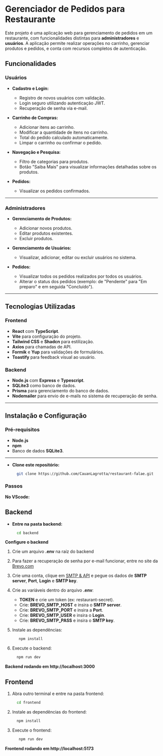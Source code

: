 # Gerenciador de Pedidos para Restaurante

Este projeto é uma aplicação web para gerenciamento de pedidos em um restaurante, com funcionalidades distintas para **administradores** e **usuários**. A aplicação permite realizar operações no carrinho, gerenciar produtos e pedidos, e conta com recursos completos de autenticação.

## Funcionalidades

### **Usuários**
- **Cadastro e Login:**
  - Registro de novos usuários com validação.
  - Login seguro utilizando autenticação JWT.
  - Recuperação de senha via e-mail.

- **Carrinho de Compras:**
  - Adicionar itens ao carrinho.
  - Modificar a quantidade de itens no carrinho.
  - Total do pedido calculado automaticamente.
  - Limpar o carrinho ou confirmar o pedido.

- **Navegação e Pesquisa:**
  - Filtro de categorias para produtos.
  - Botão "Saiba Mais" para visualizar informações detalhadas sobre os produtos.

- **Pedidos:**
  - Visualizar os pedidos confirmados.

---

### **Administradores**
- **Gerenciamento de Produtos:**
  - Adicionar novos produtos.
  - Editar produtos existentes.
  - Excluir produtos.

- **Gerenciamento de Usuários:**
  - Visualizar, adicionar, editar ou excluir usuários no sistema.

- **Pedidos:**
  - Visualizar todos os pedidos realizados por todos os usuários.
  - Alterar o status dos pedidos (exemplo: de "Pendente" para "Em preparo" e em seguida "Concluído").

---

## Tecnologias Utilizadas

### **Frontend**
- **React** com **TypeScript**.
- **Vite** para configuração do projeto.
- **Tailwind CSS** e **Shadcn** para estilização.
- **Axios** para chamadas de API.
- **Formik** e **Yup** para validações de formulários.
- **Toastify** para feedback visual ao usuário.

### **Backend**
- **Node.js** com **Express** e **Typescript**.
- **SQLite3** como banco de dados.
- **Prisma** para gerenciamento do banco de dados.
- **Nodemailer** para envio de e-mails no sistema de recuperação de senha.

---

## Instalação e Configuração

### Pré-requisitos
- **Node.js**
- **npm**
- Banco de dados **SQLite3**.

---
- **Clone este repositório:**
   ```bash
     git clone https://github.com/CauanLagrotta/restaurant-falae.git
   ```


### Passos
**No VScode:**

## Backend
- **Entre na pasta backend:**
    ```bash
      cd backend
    ```

**Configure o backend**
1. Crie um arquivo **.env** na raíz do backend
2. Para fazer a recuperação de senha por e-mail funcionar, entre no site da <a target="_blank" href="https://www.brevo.com/landing/products/?utm_source=adwords_brand&utm_medium=lastclick&utm_content=SendinBlue&utm_extension=&utm_term=brevo%20com&utm_matchtype=e&utm_campaign=20035168739&utm_network=g&km_adid=660340698362&km_adposition=&km_device=c&utm_adgroupid=149273508900&gad_source=1&gclid=CjwKCAiArva5BhBiEiwA-oTnXTGpUAvo35rvgYJl-zop6DhvbXaq3i9MW5KoX-kcVlm23tauR5lDmxoCMAYQAvD_BwE">Brevo.com</a>
3. Crie uma conta, clique em <a target="_blank" href="https://app.brevo.com/settings/keys/smtp">SMTP & API</a> e pegue os dados de **SMTP server**, **Port**, **Login** e **SMTP key**.
4. Crie as variáveis dentro do arquivo **.env**:
   - **TOKEN** e crie um token (ex: restaurant-secret).
   - Crie: **BREVO_SMTP_HOST** e insira o **SMTP server**.
   - Crie: **BREVO_SMTP_PORT** e insira a **Port**.
   - Crie: **BREVO_SMTP_USER** e insira o **Login**.
   - Crie: **BREVO_SMTP_PASS** e insira o **SMTP key**.

5. Instale as dependências:
   ```bash
      npm install
   ```

6. Execute o backend:
    ```bash
      npm run dev
    ```

**Backend rodando em http://localhost:3000**

## Frontend    

1. Abra outro terminal e entre na pasta frontend:
   ```bash
     cd frontend
   ```

2. Instale as dependências do frontend:
    ```bash
      npm install
    ```

3. Execute o frontend:
   ```bash
      npm run dev
   ```

**Frontend rodando em http://localhost:5173**
